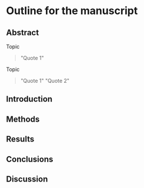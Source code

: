 # Outline for the manuscript
<!-- (http://www.calnewport.com/blog/2007/11/05/monday-master-class-how-to-use-a-flat-outline-to-write-outstanding-papers-fast/) -->

## Abstract

Topic
> "Quote 1"


 Topic
> "Quote 1"
> "Quote 2"


## Introduction
## Methods
## Results
## Conclusions
## Discussion
